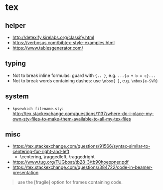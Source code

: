 # tex

## helper
* http://detexify.kirelabs.org/classify.html
* https://verbosus.com/bibtex-style-examples.html
* https://www.tablesgenerator.com/

## typing
* Not to break inline formulas:
guard with `{.. }`,
e.g. `...{a + b = c}...`
* Not to break words containing dashes:
use `\mbox{ }`,
e.g. `\mbox{e-SVR}`

## system
* `kpsewhich filename.sty`:
http://tex.stackexchange.com/questions/1137/where-do-i-place-my-own-sty-files-to-make-them-available-to-all-my-tex-files

## misc
* https://tex.stackexchange.com/questions/91566/syntax-similar-to-centering-for-right-and-left
  * \centering, \raggedleft, \raggedright
* https://www.tug.org/TUGboat/tb28-3/tb90hoeppner.pdf
* https://tex.stackexchange.com/questions/384722/code-in-beamer-presentation
> use the [fragile] option for frames containing code.
